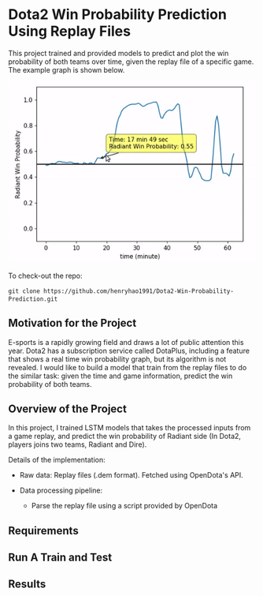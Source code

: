 # Dota2 Win Probability Prediction Using Replay Files

This project trained and provided models to predict and plot the win probability of both teams over time, given the replay file of a specific game. The example graph is shown below.

<p float="left">
  <img src="docs/images/win_prob_demo.gif" width="800" />
</p>

To check-out the repo:

```
git clone https://github.com/henryhao1991/Dota2-Win-Probability-Prediction.git
```

## Motivation for the Project

E-sports is a rapidly growing field and draws a lot of public attention this year. Dota2 has a subscription service called DotaPlus, including a feature that shows a real time win probability graph, but its algorithm is not revealed. I would like to build a model that train from the replay files to do the similar task: given the time and game information, predict the win probability of both teams.

## Overview of the Project

In this project, I trained LSTM models that takes the processed inputs from a game replay, and predict the win probability of Radiant side (In Dota2, players joins two teams, Radiant and Dire).

Details of the implementation:

- Raw data: Replay files (.dem format). Fetched using OpenDota's API.

- Data processing pipeline:
  * Parse the replay file using a script provided by OpenDota

## Requirements

## Run A Train and Test

## Results
